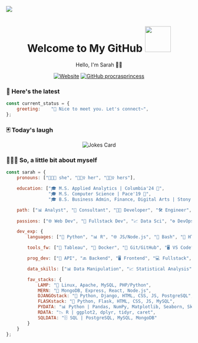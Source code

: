 <!-- Banner -->
<img src="./img/banner.png">
<!-- Introduction -->
<h1 align='center'> Welcome to My GitHub <img src="./img/tenor.gif" width="70"></h1>
<p align="center">Hello, I'm Sarah 👋🏼</p>

<!-- Badges -->
<div align="center">

[![Website](https://img.shields.io/website?url=https%3A%2F%2Fwww.linkedin.com%2Fin%2Fsarahxiaoweilin%2F&up_message=%2B%20connect&up_color=white&down_message=connect&down_color=white&logo=LinkedIn&logoColor=blue&label=LinkedIn&labelColor=white&color=blue)](https://www.linkedin.com/in/sarahxiaoweilin/) [![GitHub procrasprincess](https://img.shields.io/github/followers/procrasprincess?label=follow&style=social)](https://github.com/procrasprincess)

</div>

### 🚀 Here's the latest
<!-- <img align='right' src="./img/profile.jpg" width="250"> -->

<div>

```javascript
const current_status = {
    greeting:    "💬 Nice to meet you. Let's connect~",
};
```
</div>

### 🃏 Today's laugh

<div align="center">

![Jokes Card](https://readme-jokes.vercel.app/api)
</div>

### 👩🏼‍💼 So, a little bit about myself

<div>
    
```javascript
const sarah = {    
    pronouns: ["👩🏼‍💻 she", "🧝🏼‍♀️ her", "🧜🏼‍♀️ hers"],

    education: ["🎓 M.S. Applied Analytics | Columbia'24 🦁", 
                "🎓 M.S. Computer Science | Pace'19 🐶", 
                "🎓 B.S. Business Admin, Finance, Digital Arts | Stony Brook'17 🐺"],

    path: ["📊 Analyst", "💼 Consultant", "👩‍💻 Developer", "🛠️ Engineer", "📚 Scholar"],
   
    passions: ["🌐 Web Dev", "🔧 Fullstack Dev", "📈 Data Sci", "⚙️ DevOps", "🎮 Game Dev", "🤖 ML", "🧠 AI", "📱 Mobile Dev", "🎨 UI/UX"],

    dev_exp: {
        languages: ["🐍 Python", "📊 R", "🌐 JS/Node.js", "🐚 Bash", "📄 HTML", "🎨 CSS", "⚛️ React", "🦄 Django", "🍰 Flask", "🐘 PostgreSQL", "🍃 MongoDB", "🐬 MySQL", "📐 MATLAB"],

        tools_fw: ["🔧 Tableau", "🐋 Docker", "🐙 Git/GitHub", "🖥️ VS Code", "🐼 Pandas", "💼 MS Office", "🎨 Canva", "📚 Zotero", "☁️ AWS", "☁️ Google Cloud"],

        prog_dev: ["🔌 API", "🔙 Backend", "🖥️ Frontend", "💻 Fullstack", "🔗 Microservices", "🛠️ Server-Client"],

        data_skills: ["📊 Data Manipulation", "📈 Statistical Analysis", "📉 Data Visualization", "🤖 Machine Learning", "🔮 Predictive Modeling", "🧹 Data Cleaning", "🔍 EDA", "📊 Data Analytics", "🗄️ Database Management", "🔍 Data Query"],

        fav_stacks: {
            LAMP: "🐧 Linux, Apache, MySQL, PHP/Python",
            MERN: "🌿 MongoDB, Express, React, Node.js",
            DJANGOstack: "🦄 Python, Django, HTML, CSS, JS, PostgreSQL",
            FLASKstack: "🍰 Python, Flask, HTML, CSS, JS, MySQL",
            PYDATA: "📊 Python | Pandas, NumPy, Matplotlib, Seaborn, Sklearn",
            RDATA: "📉 R | ggplot2, dplyr, tidyr, caret",
            SQLDATA: "🗄️ SQL | PostgreSQL, MySQL, MongoDB"
        }
    }
};
```
</div>

<!-- ### &#x1f4c8; GitHub Stats
<p align="center">
<a href="https://github.com/procrasprincess">
  <img align="center" style="margin:0.5rem" src="https://github-readme-stats.vercel.app/api?username=procrasprincess&show_icons=true&line_height=27&count_private=true&title_color=c9afcc&text_color=c9afcc&icon_color=4AB097&bg_color=f2f2f2" alt="Sarah's GitHub Stats" />
</a>
</p> -->
